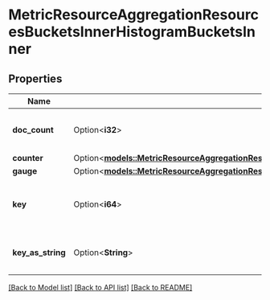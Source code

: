 # MetricResourceAggregationResourcesBucketsInnerHistogramBucketsInner

## Properties

Name | Type | Description | Notes
------------ | ------------- | ------------- | -------------
**doc_count** | Option<**i32**> | Number of documents in the bucket | [optional]
**counter** | Option<[**models::MetricResourceAggregationResourcesBucketsInnerHistogramBucketsInnerCounter**](MetricResourceAggregation_resources_buckets_inner_histogram_buckets_inner_counter.md)> |  | [optional]
**gauge** | Option<[**models::MetricResourceAggregationResourcesBucketsInnerHistogramBucketsInnerGauge**](MetricResourceAggregation_resources_buckets_inner_histogram_buckets_inner_gauge.md)> |  | [optional]
**key** | Option<**i64**> | Histogram key (typically unix timestamp) | [optional]
**key_as_string** | Option<**String**> | Histogram key as string/date-time | [optional]

[[Back to Model list]](../README.md#documentation-for-models) [[Back to API list]](../README.md#documentation-for-api-endpoints) [[Back to README]](../README.md)


